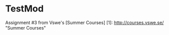 TestMod
=======

Assignment #3 from Vswe's [Summer Courses]
  [1]: http://courses.vswe.se/ "Summer Courses"
